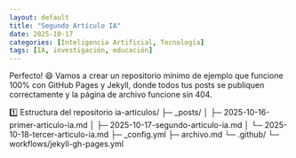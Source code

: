 ```yaml
---
layout: default
title: "Segundo Artículo IA"
date: 2025-10-17
categories: [Inteligencia Artificial, Tecnología]
tags: [IA, investigación, educación]
---
```



Perfecto! 😄 Vamos a crear un repositorio mínimo de ejemplo que funcione 100% con GitHub Pages y Jekyll, donde todos tus posts se publiquen correctamente y la página de archivo funcione sin 404.

1️⃣ Estructura del repositorio
ia-articulos/
├─ _posts/
│  ├─ 2025-10-16-primer-articulo-ia.md
│  ├─ 2025-10-17-segundo-articulo-ia.md
│  └─ 2025-10-18-tercer-articulo-ia.md
├─ _config.yml
├─ archivo.md
└─ .github/
   └─ workflows/jekyll-gh-pages.yml


